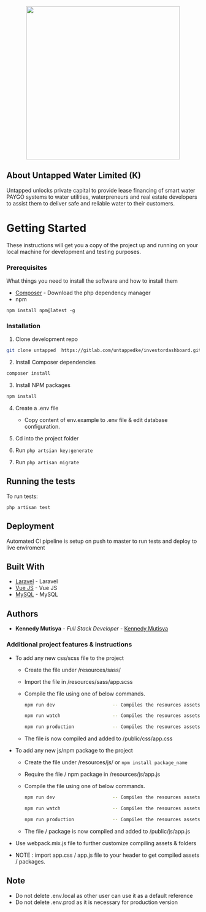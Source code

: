 <p align="center"><img src="https://media.licdn.com/dms/image/C560BAQGv3ywjgCwGNA/company-logo_200_200/0?e=2159024400&v=beta&t=xdf7oUD_QKId9G_hli-QhaS_UJq1znNi26hFFCEsUz4" width="400"></p>

## About Untapped Water Limited (K)

Untapped unlocks private capital to provide lease financing of smart water PAYGO systems to water utilities, waterpreneurs and real estate developers to assist them to deliver safe and reliable water to their customers.
# Getting Started

These instructions will get you a copy of the project up and running on your local machine for development and testing purposes.

### Prerequisites
What things you need to install the software and how to install them

* [Composer](https://getcomposer.org/download/) - Download the php dependency manager
* npm
```
npm install npm@latest -g
```
### Installation

1. Clone  development repo
```sh
git clone untapped  https://gitlab.com/untappedke/investordashboard.git
```
2. Install Composer dependencies
```sh
composer install
```
3. Install NPM packages
```sh
npm install
```
4. Create a .env file
    * Copy content of env.example  to .env  file & edit database configuration.

5. Cd into the project folder

5. Run `php artsian key:generate`

6. Run `php artisan migrate`

## Running the tests

To run tests:

`php artisan test`

## Deployment
Automated CI pipeline is setup on push to master to run tests and deploy to live enviroment

## Built With

* [Laravel](http://www.laravel.com/) - Laravel
* [Vue JS](https://maven.apache.org/) - Vue JS
* [MySQL](https://www.mysql.com/) - MySQL

## Authors

* **Kennedy Mutisya** - *Full Stack Developer* - [Kennedy Mutisya](https://github.com/kenmush)

### Additional project features & instructions

* To add any new css/scss file to the project

    * Create the file under /resources/sass/
    * Import the file in /resources/sass/app.scss
    * Compile the file using one of below commands.

         ```sh
         npm run dev                     -- Compiles the resources assets        
         ```
         ```sh
         npm run watch                   -- Compiles the resources assets & watch for further changes
         ```
         ```sh
         npm run production              -- Compiles the resources assets & minifies them
         ```
    * The file is now compiled and added to /public/css/app.css

* To add any new js/npm package to the project

    * Create the file under /resources/js/    or   ``` npm install package_name ```
    * Require the file / npm package in /resources/js/app.js
    * Compile the file using one of below commands.

         ```sh
         npm run dev                     -- Compiles the resources assets        
         ```
         ```sh
         npm run watch                   -- Compiles the resources assets & watch for further changes
         ```
         ```sh
         npm run production              -- Compiles the resources assets & minifies them
         ```
    * The file / package is now compiled and added to /public/js/app.js

* Use webpack.mix.js file to further customize compiling assets & folders

* NOTE : import app.css / app.js file to your header to get compiled assets / packages.

## Note

* Do not delete .env.local  as other user can use it as a default reference
* Do not delete  .env.prod  as it is necessary for production version